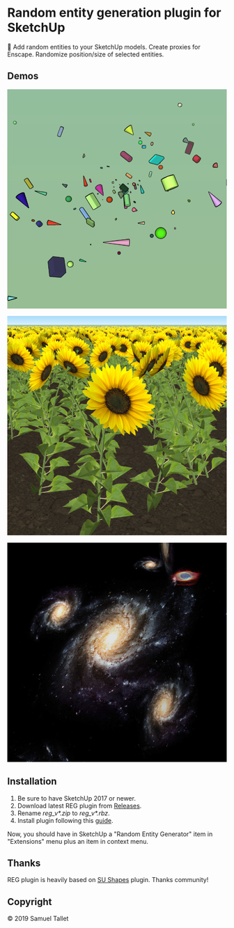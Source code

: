# Random entity generation plugin for SketchUp

🎲 Add random entities to your SketchUp models. Create proxies for Enscape. Randomize position/size of selected entities.

Demos
-----

![REG Plugin Random Demo](https://raw.githubusercontent.com/SamuelTS/SketchUp-Random-Entity-Generator/master/docs/random_demo.png)

![REG Plugin Sunflowers Demo](https://raw.githubusercontent.com/SamuelTS/SketchUp-Random-Entity-Generator/master/docs/sunflowers_demo.jpg)

![REG Plugin Galaxies Demo](https://raw.githubusercontent.com/SamuelTS/SketchUp-Random-Entity-Generator/master/docs/galaxies_demo.jpg)


Installation
------------

1. Be sure to have SketchUp 2017 or newer.
2. Download latest REG plugin from [Releases](https://github.com/SamuelTS/SketchUp-Random-Entity-Generator/releases).
3. Rename *reg_v\*.zip* to *reg_v\*.rbz*.
4. Install plugin following this [guide](https://help.sketchup.com/article/3000263).

Now, you should have in SketchUp a "Random Entity Generator" item in "Extensions" menu plus an item in context menu.

Thanks
------

REG plugin is heavily based on [SU Shapes](https://github.com/SketchUp/sketchup-shapes) plugin. Thanks community!

Copyright
---------

© 2019 Samuel Tallet
